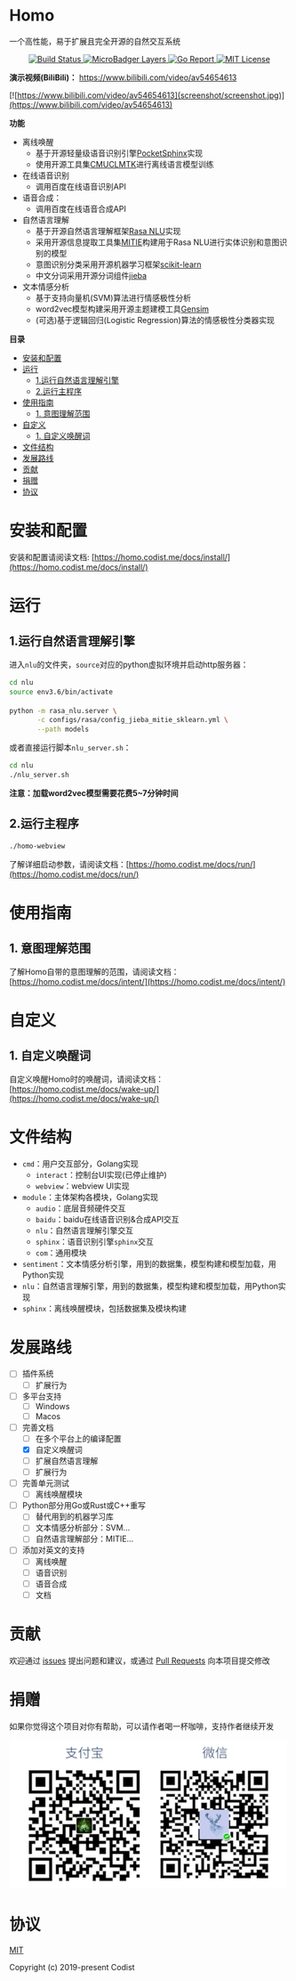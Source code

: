 Homo
======== 

一个高性能，易于扩展且完全开源的自然交互系统

<p align="center">
  <a href="https://travis-ci.org/countstarlight/homo">
    <img src="https://travis-ci.org/countstarlight/homo.svg?branch=master" alt="Build Status">
  </a>
  <a href="https://hub.docker.com/r/countstarlight/homo">
    <img src="https://img.shields.io/microbadger/layers/countstarlight/homo.svg" alt="MicroBadger Layers">
  </a>
  <a href="https://goreportcard.com/report/github.com/countstarlight/homo">
    <img src="https://goreportcard.com/badge/github.com/countstarlight/homo" alt="Go Report">
  </a>
  <a href="https://github.com/countstarlight/homo/blob/master/LICENSE">
    <img src="https://img.shields.io/badge/license-MIT-blue.svg?style=flat" alt="MIT License">
  </a>
</p>

**演示视频(BiliBili)：**
https://www.bilibili.com/video/av54654613

[![https://www.bilibili.com/video/av54654613](screenshot/screenshot.jpg)](https://www.bilibili.com/video/av54654613)

**功能**

* 离线唤醒
  * 基于开源轻量级语音识别引擎[PocketSphinx](https://github.com/cmusphinx/pocketsphinx)实现
  * 使用开源工具集[CMUCLMTK](http://www.speech.cs.cmu.edu/SLM/toolkit_documentation.html)进行离线语言模型训练
* 在线语音识别
  * 调用百度在线语音识别API
* 语音合成：
  * 调用百度在线语音合成API
* 自然语言理解
  * 基于开源自然语言理解框架[Rasa NLU](https://github.com/RasaHQ/rasa)实现
  * 采用开源信息提取工具集[MITIE](https://github.com/mit-nlp/MITIE)构建用于Rasa NLU进行实体识别和意图识别的模型
  * 意图识别分类采用开源机器学习框架[scikit-learn](https://github.com/scikit-learn/scikit-learn)
  * 中文分词采用开源分词组件[jieba](https://github.com/fxsjy/jieba)
* 文本情感分析
  * 基于支持向量机(SVM)算法进行情感极性分析
  * word2vec模型构建采用开源主题建模工具[Gensim](https://github.com/RaRe-Technologies/gensim)
  * (可选)基于逻辑回归(Logistic Regression)算法的情感极性分类器实现

**目录**

<!-- TOC -->

- [安装和配置](#安装和配置)
- [运行](#运行)
    - [1.运行自然语言理解引擎](#1运行自然语言理解引擎)
    - [2.运行主程序](#2运行主程序)
- [使用指南](#使用指南)
    - [1. 意图理解范围](#1-意图理解范围)
- [自定义](#自定义)
    - [1. 自定义唤醒词](#1-自定义唤醒词)
- [文件结构](#文件结构)
- [发展路线](#发展路线)
- [贡献](#贡献)
- [捐赠](#捐赠)
- [协议](#协议)

<!-- /TOC -->

# 安装和配置

安装和配置请阅读文档: [https://homo.codist.me/docs/install/](https://homo.codist.me/docs/install/)

# 运行

## 1.运行自然语言理解引擎

进入`nlu`的文件夹，`source`对应的python虚拟环境并启动http服务器：

```bash
cd nlu
source env3.6/bin/activate

python -m rasa_nlu.server \
       -c configs/rasa/config_jieba_mitie_sklearn.yml \
       --path models
```

或者直接运行脚本`nlu_server.sh`：

```bash
cd nlu
./nlu_server.sh
```

**注意：加载word2vec模型需要花费5~7分钟时间**

## 2.运行主程序

```bash
./homo-webview
```

了解详细启动参数，请阅读文档：[https://homo.codist.me/docs/run/](https://homo.codist.me/docs/run/)

# 使用指南

## 1. 意图理解范围

了解Homo自带的意图理解的范围，请阅读文档：[https://homo.codist.me/docs/intent/](https://homo.codist.me/docs/intent/)

# 自定义

## 1. 自定义唤醒词

自定义唤醒Homo时的唤醒词，请阅读文档：[https://homo.codist.me/docs/wake-up/](https://homo.codist.me/docs/wake-up/)
# 文件结构

* `cmd`：用户交互部分，Golang实现
  * `interact`：控制台UI实现(已停止维护)
  * `webview`：webview UI实现
* `module`：主体架构各模块，Golang实现
  * `audio`：底层音频硬件交互
  * `baidu`：baidu在线语音识别&合成API交互
  * `nlu`：自然语言理解引擎交互
  * `sphinx`：语音识别引擎`sphinx`交互
  * `com`：通用模块
* `sentiment`：文本情感分析引擎，用到的数据集，模型构建和模型加载，用Python实现
* `nlu`：自然语言理解引擎，用到的数据集，模型构建和模型加载，用Python实现
* `sphinx`：离线唤醒模块，包括数据集及模块构建

# 发展路线

- [ ] 插件系统
    - [ ] 扩展行为

- [ ] 多平台支持
    - [ ] Windows
    - [ ] Macos

- [ ] 完善文档
    - [ ] 在多个平台上的编译配置
    - [x] 自定义唤醒词
    - [ ] 扩展自然语言理解
    - [ ] 扩展行为

- [ ] 完善单元测试
    - [ ] 离线唤醒模块

- [ ] Python部分用Go或Rust或C++重写
    - [ ] 替代用到的机器学习库
    - [ ] 文本情感分析部分：SVM...
    - [ ] 自然语言理解部分：MITIE...

- [ ] 添加对英文的支持
    - [ ] 离线唤醒
    - [ ] 语音识别
    - [ ] 语音合成
    - [ ] 文档

# 贡献

欢迎通过 [issues](https://github.com/countstarlight/homo/issues) 提出问题和建议，或通过 [Pull Requests](https://github.com/countstarlight/homo/pulls) 向本项目提交修改

# 捐赠

如果你觉得这个项目对你有帮助，可以请作者喝一杯咖啡，支持作者继续开发

![donate.png](screenshot/donate.png)

# 协议

[MIT](https://github.com/countstarlight/homo/blob/master/LICENSE)

Copyright (c) 2019-present Codist
